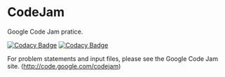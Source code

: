 # CodeJam
Google Code Jam pratice.

[![Codacy Badge](https://api.codacy.com/project/badge/Grade/3f6bb9d7f419418baeda0e42baa83338)](https://www.codacy.com/app/javathought/CodeJam?utm_source=github.com&amp;utm_medium=referral&amp;utm_content=javathought/CodeJam&amp;utm_campaign=Badge_Grade)
[![Codacy Badge](https://api.codacy.com/project/badge/Coverage/3f6bb9d7f419418baeda0e42baa83338)](https://www.codacy.com/app/javathought/CodeJam?utm_source=github.com&utm_medium=referral&utm_content=javathought/CodeJam&utm_campaign=Badge_Coverage)

For problem statements and input files, please see the Google Code Jam site. (http://code.google.com/codejam)
